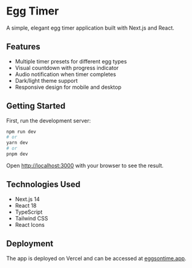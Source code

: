 # Egg Timer

A simple, elegant egg timer application built with Next.js and React.

## Features

- Multiple timer presets for different egg types
- Visual countdown with progress indicator
- Audio notification when timer completes
- Dark/light theme support
- Responsive design for mobile and desktop

## Getting Started

First, run the development server:

```bash
npm run dev
# or
yarn dev
# or
pnpm dev
```

Open [http://localhost:3000](http://localhost:3000) with your browser to see the result.

## Technologies Used

- Next.js 14
- React 18
- TypeScript
- Tailwind CSS
- React Icons

## Deployment

The app is deployed on Vercel and can be accessed at [eggsontime.app](https://eggsontime.app).

<!-- Deployment trigger: ESLint fixes applied - Updated: 2024-12-19 -->
